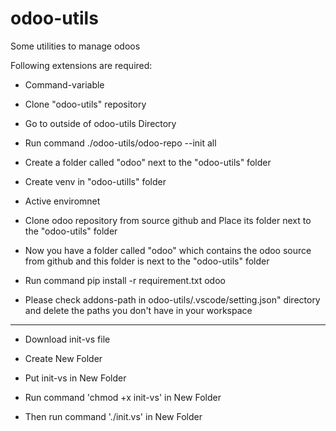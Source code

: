 # odoo-utils
Some utilities to manage odoos



Following extensions are required:
 
 - Command-variable

- Clone "odoo-utils" repository

- Go to outside of odoo-utils Directory
  
- Run command ./odoo-utils/odoo-repo --init all

- Create a folder called "odoo" next to the "odoo-utils" folder

- Create venv in "odoo-utills" folder

- Active enviromnet

- Clone odoo repository from source github and Place its folder next to the "odoo-utils" folder
 
- Now you have a folder called "odoo" which contains the odoo source from github and this folder is next to the "odoo-utils" folder
  
- Run command pip install -r requirement.txt odoo

- Please check addons-path in odoo-utils/.vscode/setting.json" directory and delete the paths you don't have in your workspace

------------------------------------------------------------------------------------

- Download init-vs file

- Create New Folder 

- Put init-vs in New Folder

- Run command 'chmod +x init-vs' in New Folder

- Then run command './init.vs' in New Folder
